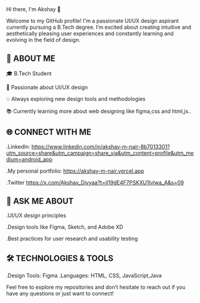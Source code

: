 Hi there, I'm Akshay 👋

Welcome to my GitHub profile! I'm a passionate UI/UX design aspirant currently pursuing a B.Tech degree. I’m excited about creating intuitive and aesthetically pleasing user experiences and constantly learning and evolving in the field of design.

🚀 ABOUT ME
   ---------

🎓 B.Tech Student

🎨 Passionate about UI/UX design

💡 Always exploring new design tools and methodologies

📚 Currently learning more about web designing like figma,css and html,js..

🌐 CONNECT WITH ME
  -----------------

.LinkedIn:
https://www.linkedin.com/in/akshay-m-nair-8b7013301?utm_source=share&utm_campaign=share_via&utm_content=profile&utm_medium=android_app

.My personal portfolio: https://akshay-m-nair.vercel.app

.Twitter
https://x.com/Akshay_Divyaa?t=jI19dE4F7PSKXU1lvlwa_A&s=09

💬 ASK ME ABOUT
  --------------

.UI/UX design principles

.Design tools like Figma, Sketch, and Adobe XD

.Best practices for user research and usability testing

🛠️ TECHNOLOGIES & TOOLS
  ----------------------

.Design Tools: Figma
.Languages: HTML, CSS, JavaScript,Java


Feel free to explore my repositories and don’t hesitate to reach out if you have any questions or just want to connect!

